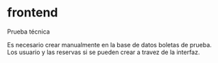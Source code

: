 # frontend
Prueba técnica

Es necesario crear manualmente en la base de datos boletas de prueba. Los usuario y las reservas si se pueden crear a travez de la interfaz.
